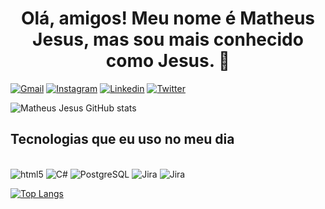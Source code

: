 <h1 align= 'center' >Olá, amigos! Meu nome é Matheus Jesus, mas sou mais conhecido como Jesus. 👋</h1> 

[![Gmail](https://img.shields.io/badge/Gmail-D14836?style=for-the-badge&logo=gmail&logoColor=white
)](https://mail.google.com/mail/u/0/?tab=rm&ogbl#inbox)
[![Instagram](https://img.shields.io/badge/Instagram-E4405F?style=for-the-badge&logo=instagram&logoColor=white)](https://www.instagram.com/eita_jesus/)
[![Linkedin](https://img.shields.io/badge/LinkedIn-0077B5?style=for-the-badge&logo=linkedin&logoColor=white)](https://www.linkedin.com/in/matheus-de-siqueira-silva-215577169/)
[![Twitter](https://img.shields.io/badge/Twitter-1DA1F2?style=for-the-badge&logo=twitter&logoColor=white)](https://twitter.com/Eitaa_jesus)



![Matheus Jesus GitHub stats](https://github-readme-stats.vercel.app/api?username=Eita-jesus&show_icons=true&theme=radical)


## Tecnologias que eu uso no meu dia 

<div style="Display: inline_block"><br/>
  <img alin="center" alt="html5" src="https://img.shields.io/badge/HTML-239120?style=for-the-badge&logo=html5&logoColor=white"/>
  <img alin="center" alt="C#" src="https://img.shields.io/badge/C%23-239120?style=for-the-badge&logo=c-sharp&logoColor=white"/>
   <img alin="center" alt="PostgreSQL" src="https://img.shields.io/badge/PostgreSQL-316192?style=for-the-badge&logo=postgresql&logoColor=white"/>
   <img alin="center" alt="Jira" src="https://img.shields.io/badge/Jira-0052CC?style=for-the-badge&logo=Jira&logoColor=white"/>
   <img alin="center" alt="Jira" src="https://img.shields.io/badge/Microsoft%20SQL%20Server-CC2927?style=for-the-badge&logo=microsoft%20sql%20server&logoColor=white"/>
</div>

[![Top Langs](https://github-readme-stats.vercel.app/api/top-langs/?username=Eita-jesus&layout=compact)](https://github.com/Eita-jesus/github-readme-stats)


<!--
**Eita-jesus/Eita-jesus** is a ✨ _special_ ✨ repository because its `README.md` (this file) appears on your GitHub profile.

Here are some ideas to get you started:

- 🔭 I’m currently working on ...
- 🌱 I’m currently learning ...
- 👯 I’m looking to collaborate on ...
- 🤔 I’m looking for help with ...
- 💬 Ask me about ...
- 📫 How to reach me: ...
- 😄 Pronouns: ...
- ⚡ Fun fact: ...
-->
